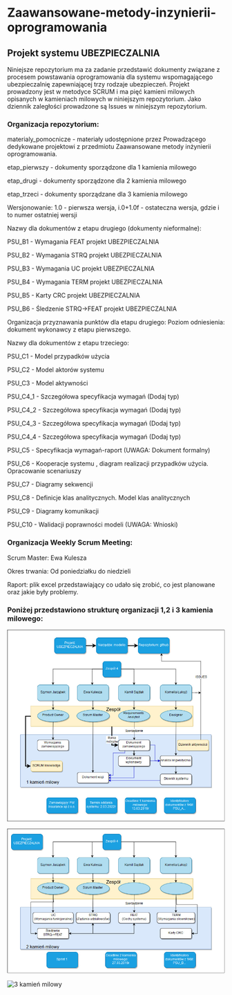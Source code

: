 # Zaawansowane-metody-inzynierii-oprogramowania

## Projekt systemu UBEZPIECZALNIA
Niniejsze repozytorium ma za zadanie przedstawić dokumenty związane z procesem powstawania oprogramowania dla systemu wspomagającego ubezpieczalnię zapewniającej trzy rodzaje ubezpieczeń.
Projekt prowadzony jest w metodyce SCRUM i ma pięć kamieni milowych opisanych w kamieniach milowych w niniejszym repozytorium. Jako dziennik zaległości prowadzone są Issues w niniejszym repozytorium.

### Organizacja repozytorium:
materialy_pomocnicze - materiały udostępnione przez Prowadzącego dedykowane projektowi z przedmiotu Zaawansowane metody inżynierii oprogramowania. 

etap_pierwszy - dokumenty sporządzone dla 1 kamienia milowego

etap_drugi - dokumenty sporządzone dla 2 kamienia milowego

etap_trzeci - dokumenty sporządzane dla 3 kamienia milowego

Wersjonowanie: 1.0 - pierwsza wersja, i.0+1.0f - ostateczna wersja, gdzie i to numer ostatniej wersji

Nazwy dla dokumentów z etapu drugiego (dokumenty nieformalne):

PSU_B1 - Wymagania FEAT projekt UBEZPIECZALNIA

PSU_B2 - Wymagania STRQ projekt UBEZPIECZALNIA

PSU_B3 - Wymagania UC projekt UBEZPIECZALNIA

PSU_B4 - Wymagania TERM projekt UBEZPIECZALNIA

PSU_B5 - Karty CRC projekt UBEZPIECZALNIA

PSU_B6 - Śledzenie STRQ->FEAT projekt UBEZPIECZALNIA 

Organizacja przyznawania punktów dla etapu drugiego:
Poziom odniesienia: dokument wykonawcy z etapu pierwszego.

Nazwy dla dokumentów z etapu trzeciego:

PSU_C1 - Model przypadków użycia 

PSU_C2 - Model aktorów systemu

PSU_C3 - Model aktywności

PSU_C4_1 - Szczegółowa specyfikacja wymagań (Dodaj typ)

PSU_C4_2 - Szczegółowa specyfikacja wymagań (Dodaj typ)

PSU_C4_3 - Szczegółowa specyfikacja wymagań (Dodaj typ)

PSU_C4_4 - Szczegółowa specyfikacja wymagań (Dodaj typ)

PSU_C5 - Specyfikacja wymagań-raport (UWAGA: Dokument formalny)

PSU_C6 - Kooperacje systemu , diagram realizacji przypadków użycia. Opracowanie scenariuszy

PSU_C7 - Diagramy sekwencji

PSU_C8 - Definicje klas analitycznych. Model klas analitycznych

PSU_C9 - Diagramy komunikacji

PSU_C10 - Walidacji poprawności modeli (UWAGA: Wnioski)



### Organizacja Weekly Scrum Meeting:

Scrum Master: Ewa Kulesza

Okres trwania: Od poniedziałku do niedzieli

Raport: plik excel przedstawiający co udało się zrobić, co jest planowane oraz jakie były problemy.

### Poniżej przedstawiono strukturę organizacji 1,2 i 3 kamienia milowego:
![1 kamień milowy](https://github.com/kamilsajdak96/Zaawansowane-metody-inzynierii-oprogramowania/blob/master/materialy_pomocnicze/materia%C5%82y_graficzne/1_kamie%C5%84_milowy.jpg)

![2 kamień milowy](https://github.com/kamilsajdak96/Zaawansowane-metody-inzynierii-oprogramowania/blob/master/materialy_pomocnicze/materia%C5%82y_graficzne/2_kamie%C5%84_milowy.jpg)

![3 kamień milowy](https://github.com/kamilsajdak96/Zaawansowane-metody-inzynierii-oprogramowania/blob/master/materialy_pomocnicze/materia%C5%82y_graficzne/ZMIO3.jpg)

